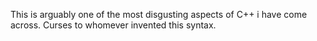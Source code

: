 This is arguably one of the most disgusting aspects of C++ i have come across.  Curses to whomever invented this syntax.

